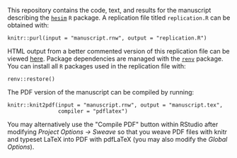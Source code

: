 This repository contains the code, text, and results for the manuscript describing the [`hesim`](https://hesim-dev.github.io/hesim/) `R` package. A replication file titled `replication.R` can be obtained with: 

```{r}
knitr::purl(input = "manuscript.rnw", output = "replication.R")
```

HTML output from a better commented version of this replication file can be viewed [here](https://hesim-dev.github.io/hesim-manuscript/replication). Package dependencies are managed with the [`renv`](https://rstudio.github.io/renv/articles/renv.html) package. You can install all `R` packages used in the replication file with:

```{r}
renv::restore()
```

The PDF version of the manuscript can be compiled by running:

```{r}
knitr::knit2pdf(input = "manuscript.rnw", output = "manuscript.tex",
                compiler = "pdflatex")
```

You may alternatively use the "Compile PDF" button within RStudio after modifying *Project Options -> Sweave* so that you weave PDF files with knitr and typeset LaTeX into PDF with pdfLaTeX (you may also modify the *Global Options*).